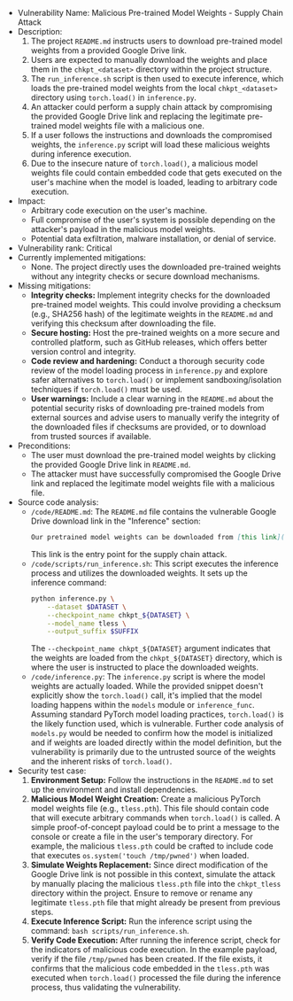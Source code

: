 - Vulnerability Name: Malicious Pre-trained Model Weights - Supply Chain Attack
- Description:
  1. The project `README.md` instructs users to download pre-trained model weights from a provided Google Drive link.
  2. Users are expected to manually download the weights and place them in the `chkpt_<dataset>` directory within the project structure.
  3. The `run_inference.sh` script is then used to execute inference, which loads the pre-trained model weights from the local `chkpt_<dataset>` directory using `torch.load()` in `inference.py`.
  4. An attacker could perform a supply chain attack by compromising the provided Google Drive link and replacing the legitimate pre-trained model weights file with a malicious one.
  5. If a user follows the instructions and downloads the compromised weights, the `inference.py` script will load these malicious weights during inference execution.
  6. Due to the insecure nature of `torch.load()`, a malicious model weights file could contain embedded code that gets executed on the user's machine when the model is loaded, leading to arbitrary code execution.
- Impact:
  - Arbitrary code execution on the user's machine.
  - Full compromise of the user's system is possible depending on the attacker's payload in the malicious model weights.
  - Potential data exfiltration, malware installation, or denial of service.
- Vulnerability rank: Critical
- Currently implemented mitigations:
  - None. The project directly uses the downloaded pre-trained weights without any integrity checks or secure download mechanisms.
- Missing mitigations:
  - **Integrity checks:** Implement integrity checks for the downloaded pre-trained model weights. This could involve providing a checksum (e.g., SHA256 hash) of the legitimate weights in the `README.md` and verifying this checksum after downloading the file.
  - **Secure hosting:** Host the pre-trained weights on a more secure and controlled platform, such as GitHub releases, which offers better version control and integrity.
  - **Code review and hardening:** Conduct a thorough security code review of the model loading process in `inference.py` and explore safer alternatives to `torch.load()` or implement sandboxing/isolation techniques if `torch.load()` must be used.
  - **User warnings:** Include a clear warning in the `README.md` about the potential security risks of downloading pre-trained models from external sources and advise users to manually verify the integrity of the downloaded files if checksums are provided, or to download from trusted sources if available.
- Preconditions:
  - The user must download the pre-trained model weights by clicking the provided Google Drive link in `README.md`.
  - The attacker must have successfully compromised the Google Drive link and replaced the legitimate model weights file with a malicious file.
- Source code analysis:
  - `/code/README.md`: The `README.md` file contains the vulnerable Google Drive download link in the "Inference" section:
    ```markdown
    Our pretrained model weights can be downloaded from [this link](https://drive.google.com/file/d/1Bz2ZFAoTHk-pjCcr3HceCLIcj0ugYYia/view?usp=sharing).
    ```
    This link is the entry point for the supply chain attack.
  - `/code/scripts/run_inference.sh`: This script executes the inference process and utilizes the downloaded weights. It sets up the inference command:
    ```bash
    python inference.py \
        --dataset $DATASET \
        --checkpoint_name chkpt_${DATASET} \
        --model_name tless \
        --output_suffix $SUFFIX
    ```
    The `--checkpoint_name chkpt_${DATASET}` argument indicates that the weights are loaded from the `chkpt_${DATASET}` directory, which is where the user is instructed to place the downloaded weights.
  - `/code/inference.py`: The `inference.py` script is where the model weights are actually loaded. While the provided snippet doesn't explicitly show the `torch.load()` call, it's implied that the model loading happens within the `models` module or `inference_func`. Assuming standard PyTorch model loading practices, `torch.load()` is the likely function used, which is vulnerable. Further code analysis of `models.py` would be needed to confirm how the model is initialized and if weights are loaded directly within the model definition, but the vulnerability is primarily due to the untrusted source of the weights and the inherent risks of `torch.load()`.
- Security test case:
  1. **Environment Setup:** Follow the instructions in the `README.md` to set up the environment and install dependencies.
  2. **Malicious Model Weight Creation:** Create a malicious PyTorch model weights file (e.g., `tless.pth`). This file should contain code that will execute arbitrary commands when `torch.load()` is called. A simple proof-of-concept payload could be to print a message to the console or create a file in the user's temporary directory. For example, the malicious `tless.pth` could be crafted to include code that executes `os.system('touch /tmp/pwned')` when loaded.
  3. **Simulate Weights Replacement:** Since direct modification of the Google Drive link is not possible in this context, simulate the attack by manually placing the malicious `tless.pth` file into the `chkpt_tless` directory within the project. Ensure to remove or rename any legitimate `tless.pth` file that might already be present from previous steps.
  4. **Execute Inference Script:** Run the inference script using the command: `bash scripts/run_inference.sh`.
  5. **Verify Code Execution:** After running the inference script, check for the indicators of malicious code execution. In the example payload, verify if the file `/tmp/pwned` has been created. If the file exists, it confirms that the malicious code embedded in the `tless.pth` was executed when `torch.load()` processed the file during the inference process, thus validating the vulnerability.